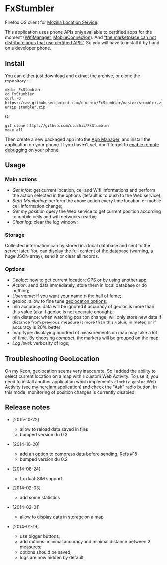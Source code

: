 # FxStumbler

Firefox OS client for [Mozilla Location Service](http://location.services.mozilla.com).

This application uses phone APIs only available to certified apps for the moment ([WifiManager](https://developer.mozilla.org/en-US/docs/Web/API/WifiManager), [MobileConnection](https://developer.mozilla.org/en-US/docs/Web/API/MozMobileConnection)). And [“the marketplace can not distribute apps that use certified APIs”](https://groups.google.com/forum/#!topic/mozilla.dev.marketplace/vY3Rj3tWXuU). So you will have to install it by hand on a developer phone.

## Install

You can either just download and extract the archive, or clone the repository :

    mkdir FxStumbler
    cd FxStumbler
    curl -O https://raw.githubusercontent.com/clochix/FxStumbler/master/stumbler.zip
    unzip stumbler.zip

Or

    git clone https://github.com/clochix/FxStumbler
    make all

Then create a new packaged app into the [App Manager](https://developer.mozilla.org/en-US/docs/Mozilla/Firefox_OS/Using_the_App_Manager), and install the application on your phone. If you haven’t yet, don’t forget to [enable remote debugging](https://developer.mozilla.org/en-US/docs/Mozilla/Firefox_OS/Debugging/Developer_settings#Remote_debugging) on your phone.


## Usage

### Main actions

 - *Get infos*: get current location, cell and Wifi informations and perform the action selected in the options (default is to push to the Web service);
 - *Start Monitoring*: perform the above action every time location or mobile cell information change;
 - *Get my position* query the Web service to get current position according to mobile cells and wifi networks nearby;
 - *Clear log*: clear the log window;

### Storage

Collected information can by stored in a local database and sent to the server later. You can display the full content of the database (warning, a huge JSON array), send it or clear all records.

### Options

 - *Geoloc*: how to get current location: GPS or by using another app;
 - *Action*: send data immediately, store them in local database or do nothing;
 - *Username*: if you want your name in the [hall of fame](https://location.services.mozilla.com/leaders);
 - geoloc: allow to fine tune [geolocation options](https://developer.mozilla.org/en-US/docs/Web/API/PositionOptions);
 - min accuracy: data will be ignored if accuracy of geoloc is more than this value (aka if geoloc is not accurate enough);
 - min distance: when watching position change, will only store new data if distance from previous measure is more than this value, in meter, or if accuracy is 20% better;
 - map type: displaying hundred of measurements on map may take a lot of time. By choosing *compact*, the markers will be grouped on the map;
 - *Log level*: verbosity of logs;

## Troubleshooting GeoLocation

On my Keon, geolocation seems very inaccurate. So I added the ability to select current location on a map with a custom Web Activity. To use it, you need to install another application which implements `clochix.geoloc` Web Activity (see my [hereIam](https://github.com/clochix/hereIam) application) and check the "Ask" radio button. In this mode, monitoring of position changes is currently disabled;

## Release notes

* [2015-10-22]
  - allow to reload data saved in files
  - bumped version du 0.3

* [2014-10-20]
  - add an option to compress data before sending, Refs #15
  - bumped version du 0.2

* [2014-08-24]
  - fix dual-SIM support

* [2014-02-03]
  - add some statistics

* [2014-02-01]
  - allow to display data in storage on a map

* [2014-01-19]
  - use bigger buttons;
  - add options: minimal accuracy and minimal distance between 2 measures;
  - options should be saved;
  - logs are now hidden by default;
